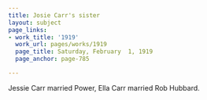 ```yaml
---
title: Josie Carr's sister
layout: subject
page_links:
- work_title: '1919'
  work_url: pages/works/1919
  page_title: Saturday, February  1, 1919
  page_anchor: page-785

---
```

<p>Jessie Carr married Power, Ella Carr married Rob Hubbard.</p>